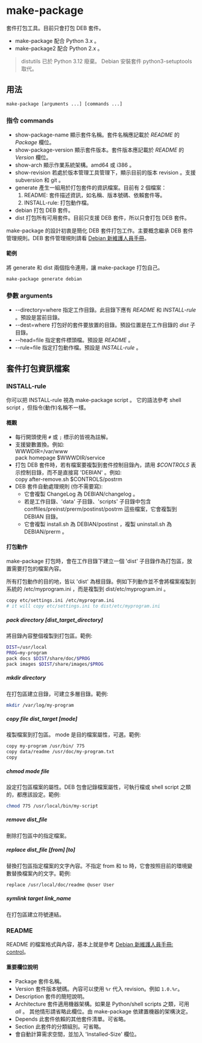 # make-package

套件打包工具。目前只會打包 DEB 套件。

* make-package 配合 Python 3.x 。
* make-package2 配合 Python 2.x 。

> distutils 已於 Python 3.12 廢棄。
> Debian 安裝套件 python3-setuptools 取代。

## 用法

```bash
make-package [arguments ...] [commands ...]
```

### 指令 commands

* show-package-name
  顯示套件名稱。套件名稱應記載於 *README* 的 *Package* 欄位。
* show-package-version
  顯示套件版本。套件版本應記載於 *README* 的 *Version* 欄位。
* show-arch
  顯示作業系統架構。amd64 或 i386 。
* show-revision
  若處於版本管理工具管理下，顯示目前的版本 revision 。支援 subversion 和 git 。
* generate
  產生一組用於打包套件的資訊檔案。目前有 2 個檔案：
  1. README: 套件描述資訊，如名稱、版本號碼、依賴套件等。
  2. INSTALL-rule: 打包動作檔。
* debian
  打包 DEB 套件。
* dist
  打包所有可用套件。目前只支援 DEB 套件，所以只會打包 DEB 套件。

make-package 的設計初衷是簡化 DEB 套件打包工作。主要概念繼承 DEB 套件管理規則。DEB 套件管理規則請看 [Debian 新維護人員手冊](https://www.debian.org/doc/manuals/maint-guide/index.zh-tw.html)。

#### 範例

將 generate 和 dist 兩個指令連用，讓 make-package 打包自己。

```bash
make-package generate debian
```

### 參數 arguments

* --directory=where
  指定工作目錄。此目錄下應有 *README* 和 *INSTALL-rule* 。預設是當前目錄。
* --dest=where
  打包好的套件要放置的目錄。預設位置是在工作目錄的 *dist* 子目錄。
* --head=file
  指定套件標頭檔。預設是 *README* 。
* --rule=file
  指定打包動作檔。預設是 *INSTALL-rule* 。

## 套件打包資訊檔案

### INSTALL-rule

你可以把 INSTALL-rule 視為 make-package script 。
它的語法參考 shell script ，但指令(動作)名稱不一樣。

#### 概觀

* 每行開頭使用 `#` 或 `;` 標示的皆視為註解。
* 支援變數置換。例如:  
  WWWDIR=/var/www  
  pack homepage $WWWDIR/service
* 打包 DEB 套件時，若有檔案要複製到套件控制目錄內，請用 *$CONTROLS* 表示控制目錄，而不是直接寫 'DEBIAN' 。例如:  
  copy after-remove.sh $CONTROLS/postrm
* DEB 套件自動處理規則 (你不需要寫):
  * 它會複製 ChangeLog 為 DEBIAN/changelog 。
  * 若是工作目錄、'data' 子目錄、'scripts' 子目錄中包含 conffiles/preinst/prerm/postinst/postrm 這些檔案，它會複製到 DEBIAN 目錄。
  * 它會複製 install.sh 為 DEBIAN/postinst ，複製 uninstall.sh 為 DEBIAN/prerm 。

#### 打包動作

make-package 打包時，會在工作目錄下建立一個 'dist' 子目錄作為打包區，放置需要打包的檔案內容。

所有打包動作的目的地，皆以 'dist' 為根目錄。例如下列動作並不會將檔案複製到系統的 /etc/myprogram.ini ，而是複製到 dist/etc/myprogram.ini 。

```bash
copy etc/settings.ini /etc/myprogram.ini
# it will copy etc/settings.ini to dist/etc/myprogram.ini
```

##### pack directory \[dist_target_directory\]

將目錄內容整個複製到打包區。範例:

```bash
DIST=/usr/local
PROG=my-program
pack docs $DIST/share/doc/$PROG
pack images $DIST/share/images/$PROG
```

##### mkdir directory

在打包區建立目錄，可建立多層目錄。範例:

```bash
mkdir /var/log/my-program
```

##### copy file dist_target \[mode\]

複製檔案到打包區。 mode 是目的檔案屬性，可選。範例:

```bash
copy my-program /usr/bin/ 775
copy data/readme /usr/doc/my-program.txt
copy 
```

##### chmod mode file

設定打包區檔案的屬性。DEB 包會記錄檔案屬性，可執行檔或 shell script 之類的，都應該設定。範例:

```bash
chmod 775 /usr/local/bin/my-script
```

##### remove dist_file

刪除打包區中的指定檔案。

##### replace dist_file \[from\] \[to\]

替換打包區指定檔案的文字內容。不指定 from 和 to 時，它會按照目前的環境變數替換檔案內的文字。範例:

```bash
replace /usr/local/doc/readme @user User
```

##### symlink target link_name

在打包區建立符號連結。

### README

README 的檔案格式與內容，基本上就是參考 [Debian 新維護人員手冊: control](https://www.debian.org/doc/manuals/maint-guide/dreq.zh-tw.html#control)。

#### 重要欄位說明

* Package
  套件名稱。
* Version
  套件版本號碼。內容可以使用 `%r` 代入 revision。例如 `1.0.%r`。
* Description
  套件的簡短說明。
* Architecture
  套件適用機器架構。如果是 Python/shell scripts 之類，可用 *all* 。
  其他情形請省略此欄位。由 make-package 依建置機器的架構決定。
* Depends
  此套件依賴的其他套件清單。可省略。
* Section
  此套件的分類組別。可省略。
* 會自動計算需求空間，並加入 'Installed-Size' 欄位。
